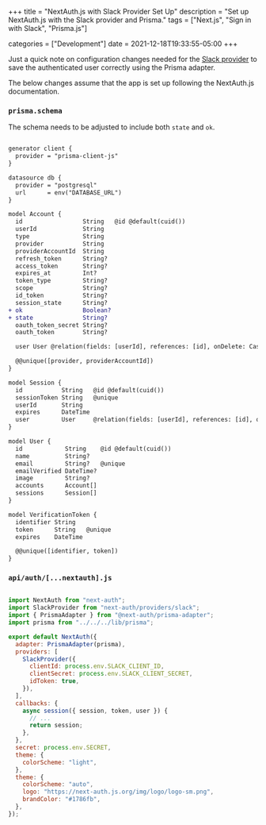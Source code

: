 +++
title = "NextAuth.js with Slack Provider Set Up"
description = "Set up NextAuth.js with the Slack provider and Prisma."
tags = ["Next.js", "Sign in with Slack", "Prisma.js"]

categories = ["Development"]
date = 2021-12-18T19:33:55-05:00
+++

Just a quick note on configuration changes needed for the [Slack provider](https://next-auth.js.org/providers/slack) to save the authenticated user correctly using the Prisma adapter.

The below changes assume that the app is set up following the NextAuth.js documentation.

### `prisma.schema`

The schema needs to be adjusted to include both `state` and `ok`.

```diff

generator client {
  provider = "prisma-client-js"
}

datasource db {
  provider = "postgresql"
  url      = env("DATABASE_URL")
}

model Account {
  id                 String   @id @default(cuid())
  userId             String
  type               String
  provider           String
  providerAccountId  String
  refresh_token      String?
  access_token       String?
  expires_at         Int?
  token_type         String?
  scope              String?
  id_token           String?
  session_state      String?
+ ok                 Boolean?
+ state              String?
  oauth_token_secret String?
  oauth_token        String?

  user User @relation(fields: [userId], references: [id], onDelete: Cascade)

  @@unique([provider, providerAccountId])
}

model Session {
  id           String   @id @default(cuid())
  sessionToken String   @unique
  userId       String
  expires      DateTime
  user         User     @relation(fields: [userId], references: [id], onDelete: Cascade)
}

model User {
  id            String    @id @default(cuid())
  name          String?
  email         String?   @unique
  emailVerified DateTime?
  image         String?
  accounts      Account[]
  sessions      Session[]
}

model VerificationToken {
  identifier String
  token      String   @unique
  expires    DateTime

  @@unique([identifier, token])
}
```

### `api/auth/[...nextauth].js`

```JavaScript

import NextAuth from "next-auth";
import SlackProvider from "next-auth/providers/slack";
import { PrismaAdapter } from "@next-auth/prisma-adapter";
import prisma from "../../../lib/prisma";

export default NextAuth({
  adapter: PrismaAdapter(prisma),
  providers: [
    SlackProvider({
      clientId: process.env.SLACK_CLIENT_ID,
      clientSecret: process.env.SLACK_CLIENT_SECRET,
      idToken: true,
    }),
  ],
  callbacks: {
    async session({ session, token, user }) {
      // ...
      return session;
    },
  },
  secret: process.env.SECRET,
  theme: {
    colorScheme: "light",
  },
  theme: {
    colorScheme: "auto",
    logo: "https://next-auth.js.org/img/logo/logo-sm.png",
    brandColor: "#1786fb",
  },
});



```